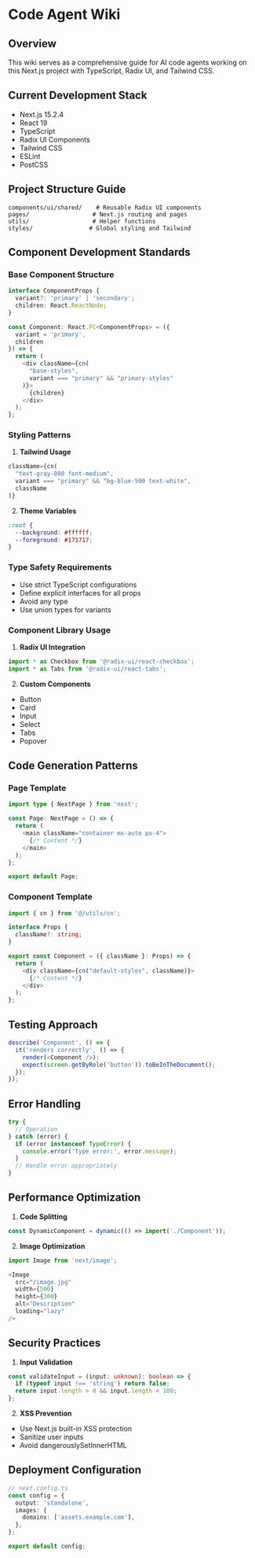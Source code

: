 
# Code Agent Wiki

## Overview
This wiki serves as a comprehensive guide for AI code agents working on this Next.js project with TypeScript, Radix UI, and Tailwind CSS.

## Current Development Stack
- Next.js 15.2.4
- React 19
- TypeScript
- Radix UI Components
- Tailwind CSS
- ESLint
- PostCSS

## Project Structure Guide
```
components/ui/shared/    # Reusable Radix UI components
pages/                  # Next.js routing and pages
utils/                  # Helper functions
styles/                # Global styling and Tailwind
```

## Component Development Standards

### Base Component Structure
```typescript
interface ComponentProps {
  variant?: 'primary' | 'secondary';
  children: React.ReactNode;
}

const Component: React.FC<ComponentProps> = ({
  variant = 'primary',
  children
}) => {
  return (
    <div className={cn(
      "base-styles",
      variant === "primary" && "primary-styles"
    )}>
      {children}
    </div>
  );
};
```

### Styling Patterns
1. **Tailwind Usage**
```typescript
className={cn(
  "text-gray-800 font-medium",
  variant === "primary" && "bg-blue-500 text-white",
  className
)}
```

2. **Theme Variables**
```css
:root {
  --background: #ffffff;
  --foreground: #171717;
}
```

### Type Safety Requirements
- Use strict TypeScript configurations
- Define explicit interfaces for all props
- Avoid any type
- Use union types for variants

### Component Library Usage
1. **Radix UI Integration**
```typescript
import * as Checkbox from '@radix-ui/react-checkbox';
import * as Tabs from '@radix-ui/react-tabs';
```

2. **Custom Components**
- Button
- Card
- Input
- Select
- Tabs
- Popover

## Code Generation Patterns

### Page Template
```typescript
import type { NextPage } from 'next';

const Page: NextPage = () => {
  return (
    <main className="container mx-auto px-4">
      {/* Content */}
    </main>
  );
};

export default Page;
```

### Component Template
```typescript
import { cn } from '@/utils/cn';

interface Props {
  className?: string;
}

export const Component = ({ className }: Props) => {
  return (
    <div className={cn("default-styles", className)}>
      {/* Content */}
    </div>
  );
};
```

## Testing Approach
```typescript
describe('Component', () => {
  it('renders correctly', () => {
    render(<Component />);
    expect(screen.getByRole('button')).toBeInTheDocument();
  });
});
```

## Error Handling
```typescript
try {
  // Operation
} catch (error) {
  if (error instanceof TypeError) {
    console.error('Type error:', error.message);
  }
  // Handle error appropriately
}
```

## Performance Optimization
1. **Code Splitting**
```typescript
const DynamicComponent = dynamic(() => import('./Component'));
```

2. **Image Optimization**
```typescript
import Image from 'next/image';

<Image
  src="/image.jpg"
  width={500}
  height={300}
  alt="Description"
  loading="lazy"
/>
```

## Security Practices
1. **Input Validation**
```typescript
const validateInput = (input: unknown): boolean => {
  if (typeof input !== 'string') return false;
  return input.length > 0 && input.length < 100;
};
```

2. **XSS Prevention**
- Use Next.js built-in XSS protection
- Sanitize user inputs
- Avoid dangerouslySetInnerHTML

## Deployment Configuration
```typescript
// next.config.ts
const config = {
  output: 'standalone',
  images: {
    domains: ['assets.example.com'],
  },
};

export default config;
```
